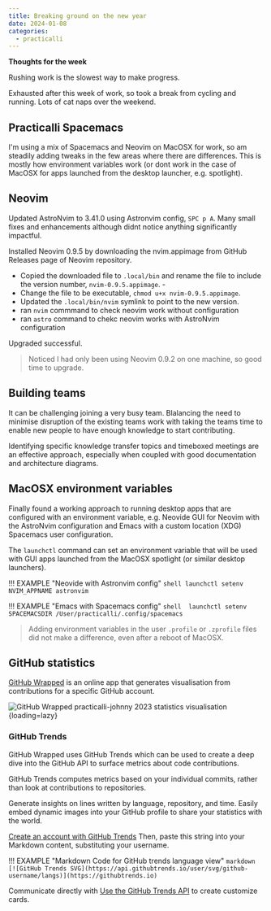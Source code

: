 ```yaml
---
title: Breaking ground on the new year
date: 2024-01-08
categories:
  - practicalli
---
```


**Thoughts for the week**

Rushing work is the slowest way to make progress.

Exhausted after this week of work, so took a break from cycling and running.  Lots of cat naps over the weekend.

<!-- more -->

## Practicalli Spacemacs

I'm using a mix of Spacemacs and Neovim on MacOSX for work, so am steadily adding tweaks in the few areas where there are differences.  This is mostly how environment variables work (or dont work in the case of MacOSX for apps launched from the desktop launcher, e.g. spotlight).

## Neovim

Updated AstroNvim to 3.41.0 using Astronvim config, `SPC p A`.  Many small fixes and enhancements although didnt notice anything significantly impactful.

Installed Neovim 0.9.5 by downloading the nvim.appimage from GitHub Releases page of Neovim repository.  

- Copied the downloaded file to `.local/bin` and rename the file to include the version number, `nvim-0.9.5.appimage`. - 
- Change the file to be executable, `chmod u+x nvim-0.9.5.appimage`. 
- Updated the `.local/bin/nvim` symlink to point to the new version.
- ran `nvim` commmand to check neovim work without configuration
- ran `astro` command to chekc neovim works with AstroNvim configuration

Upgraded successful.

> Noticed I had only been using Neovim 0.9.2 on one machine, so good time to upgrade.


## Building teams

It can be challenging joining a very busy team. Blalancing the need to minimise disruption of the existing teams work with taking the teams time to enable new people to have enough knowledge to start contributing.

Identifying specific knowledge transfer topics and timeboxed meetings are an effective approach, especially when coupled with good documentation and architecture diagrams.


## MacOSX environment variables

Finally found a working approach to running desktop apps that are configured with an environment variable, e.g. Neovide GUI for Neovim with the AstroNvim configuration and Emacs with a custom location (XDG) Spacemacs user configuration.  

The `launchctl` command can set an environment variable that will be used with GUI apps launched from the MacOSX spotlight (or similar desktop launchers).

!!! EXAMPLE "Neovide with Astronvim config"
    ```shell
    launchctl setenv NVIM_APPNAME astronvim
    ```

!!! EXAMPLE "Emacs with Spacemacs config"
    ```shell 
    launchctl setenv SPACEMACSDIR /User/practicalli/.config/spacemacs
    ```

> Adding environment variables in the user `.profile` or `.zprofile` files did not make a difference, even after a reboot of MacOSX.


## GitHub statistics

[GitHub Wrapped](https://www.githubwrapped.io/) is an online app that generates visualisation from contributions for a specific GitHub account. 

![GitHub Wrapped practicalli-johnny 2023 statistics visualisation](https://github.com/practicalli/graphic-design/blob/live/github/github-wrapped-2023-practicalli-johnny.png?raw=true){loading=lazy}


### GitHub Trends

GitHub Wrapped uses GitHub Trends which can be used to create a deep dive into the GitHub API to surface metrics about code contributions. 

GitHub Trends computes metrics based on your individual commits, rather than look at contributions to repositories. 

Generate insights on lines written by language, repository, and time. Easily embed dynamic images into your GitHub profile to share your statistics with the world. 

[Create an account with GitHub Trends](https://api.githubtrends.io/auth/signup/public) Then, paste this string into your Markdown content, substituting your username.

!!! EXAMPLE "Markdown Code for GitHub trends language view"
    ```markdown
    [![GitHub Trends SVG](https://api.githubtrends.io/user/svg/github-username/langs)](https://githubtrends.io)
    ```

Communicate directly with [Use the GitHub Trends API](https://github.com/avgupta456/github-trends/blob/main/docs/API.md) to create customize cards.
